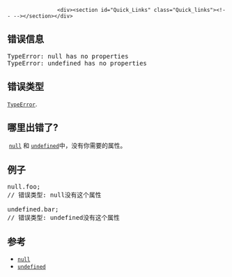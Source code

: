 
                
                  
                    <div><section id="Quick_Links" class="Quick_links"><!-- --></section></div>

<h2 id="&#x9519;&#x8BEF;&#x4FE1;&#x606F;">&#x9519;&#x8BEF;&#x4FE1;&#x606F;</h2>

<pre class="syntaxbox">TypeError: null has no properties
TypeError: undefined has no properties
</pre>

<h2 id="&#x9519;&#x8BEF;&#x7C7B;&#x578B;">&#x9519;&#x8BEF;&#x7C7B;&#x578B;</h2>

<p><a href="/zh-CN/docs/Web/JavaScript/Reference/Global_Objects/TypeError" title="TypeError&#xFF08;&#x7C7B;&#x578B;&#x9519;&#x8BEF;&#xFF09;&#xA0;&#x5BF9;&#x8C61;&#x7528;&#x6765;&#x8868;&#x793A;&#x503C;&#x7684;&#x7C7B;&#x578B;&#x975E;&#x9884;&#x671F;&#x7C7B;&#x578B;&#x65F6;&#x53D1;&#x751F;&#x7684;&#x9519;&#x8BEF;&#x3002;"><code>TypeError</code></a>.</p>

<h2 id="&#x54EA;&#x91CC;&#x51FA;&#x9519;&#x4E86;">&#x54EA;&#x91CC;&#x51FA;&#x9519;&#x4E86;?</h2>

<p>&#xA0;<a href="/zh-CN/docs/Web/JavaScript/Reference/Global_Objects/null" title="&#x503C;&#xA0;null&#xA0;&#x662F;&#x4E00;&#x4E2A; JavaScript &#x5B57;&#x9762;&#x91CF;&#xFF0C;&#x8868;&#x793A;&#x7A7A;&#x503C;&#xFF08;null or an &quot;empty&quot; value&#xFF09;&#xFF0C;&#x5373;&#x6CA1;&#x6709;&#x5BF9;&#x8C61;&#x88AB;&#x5448;&#x73B0;&#xFF08;no object value is present&#xFF09;&#x3002;&#x5B83;&#x662F; JavaScript &#x539F;&#x59CB;&#x503C; &#x4E4B;&#x4E00;&#x3002;"><code>null</code></a> &#x548C; <a href="/zh-CN/docs/Web/JavaScript/Reference/Global_Objects/undefined" title="undefined&#x6709;&#x591A;&#x91CD;&#x89D2;&#x8272;,&#x901A;&#x5E38;&#x60C5;&#x51B5;&#x4E0B;,&#x6211;&#x4EEC;&#x6240;&#x8BF4;&#x7684;undefined&#x90FD;&#x6307;&#x7684;&#x662F;&#x5168;&#x5C40;&#x5BF9;&#x8C61;&#x7684;&#x4E00;&#x4E2A;&#x5C5E;&#x6027;&quot;undefined&quot;."><code>undefined</code></a>&#x4E2D;&#xFF0C;&#x6CA1;&#x6709;&#x4F60;&#x9700;&#x8981;&#x7684;&#x5C5E;&#x6027;&#x3002;</p>

<h2 id="&#x4F8B;&#x5B50;">&#x4F8B;&#x5B50;</h2>

<pre class="brush: js example-bad">null.foo;
// &#x9519;&#x8BEF;&#x7C7B;&#x578B;: null&#x6CA1;&#x6709;&#x8FD9;&#x4E2A;&#x5C5E;&#x6027;

undefined.bar;
// &#x9519;&#x8BEF;&#x7C7B;&#x578B;: undefined&#x6CA1;&#x6709;&#x8FD9;&#x4E2A;&#x5C5E;&#x6027;
</pre>

<h2 id="&#x53C2;&#x8003;">&#x53C2;&#x8003;</h2>

<ul>
 <li><a href="/zh-CN/docs/Web/JavaScript/Reference/Global_Objects/null" title="&#x503C;&#xA0;null&#xA0;&#x662F;&#x4E00;&#x4E2A; JavaScript &#x5B57;&#x9762;&#x91CF;&#xFF0C;&#x8868;&#x793A;&#x7A7A;&#x503C;&#xFF08;null or an &quot;empty&quot; value&#xFF09;&#xFF0C;&#x5373;&#x6CA1;&#x6709;&#x5BF9;&#x8C61;&#x88AB;&#x5448;&#x73B0;&#xFF08;no object value is present&#xFF09;&#x3002;&#x5B83;&#x662F; JavaScript &#x539F;&#x59CB;&#x503C; &#x4E4B;&#x4E00;&#x3002;"><code>null</code></a></li>
 <li><a href="/zh-CN/docs/Web/JavaScript/Reference/Global_Objects/undefined" title="undefined&#x6709;&#x591A;&#x91CD;&#x89D2;&#x8272;,&#x901A;&#x5E38;&#x60C5;&#x51B5;&#x4E0B;,&#x6211;&#x4EEC;&#x6240;&#x8BF4;&#x7684;undefined&#x90FD;&#x6307;&#x7684;&#x662F;&#x5168;&#x5C40;&#x5BF9;&#x8C61;&#x7684;&#x4E00;&#x4E2A;&#x5C5E;&#x6027;&quot;undefined&quot;."><code>undefined</code></a></li>
</ul>
                  
                
              